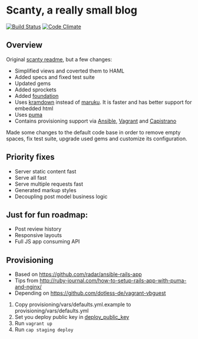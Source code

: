 # Scanty, a really small blog

[![Build Status](https://snap-ci.com/chischaschos/scanty/branch/master/build_image)](https://snap-ci.com/chischaschos/scanty/branch/master)
[![Code Climate](https://codeclimate.com/badge.png)](https://codeclimate.com/github/chischaschos/scanty)

## Overview

Original [scanty
readme](https://github.com/chischaschos/scanty/blob/master/README.rdoc), but a
few changes:

- Simplified views and coverted them to HAML
- Added specs and fixed test suite
- Updated gems
- Added sprockets
- Added [foundation](http://foundation.zurb.com/)
- Uses [kramdown](https://github.com/gettalong/kramdown) instead of
[maruku](https://github.com/bhollis/maruku/). It is faster and has
better support for embedded html
- Uses [puma](https://github.com/puma/puma)
- Contains provisioning support via [Ansible](http://www.ansible.com/home),
[Vagrant](http://www.vagrantup.com/) and [Capistrano](http://capistranorb.com/)

Made some changes to the default code base in
order to remove empty spaces, fix test suite, upgrade used gems and
customize its configuration.

## Priority fixes

- Server static content fast
- Serve all fast
- Serve multiple requests fast
- Generated markup styles
- Decoupling post model business logic

## Just for fun roadmap:

- Post review history
- Responsive layouts
- Full JS app consuming API

## Provisioning

- Based on https://github.com/radar/ansible-rails-app
- Tips from http://ruby-journal.com/how-to-setup-rails-app-with-puma-and-nginx/
- Depending on https://github.com/dotless-de/vagrant-vbguest

1. Copy provisioning/vars/defaults.yml.example to provisioning/vars/defaults.yml
2. Set you deploy public key in [deploy_public_key](provisioning/vars/defaults.yml)
3. Run ```vagrant up```
4. Run ```cap staging deploy```
